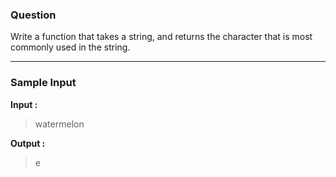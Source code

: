 ### Question
 Write a function that takes a string, and returns the character that is most commonly used in the string.

 ---

### Sample Input

**Input :**
> watermelon

**Output :**
> e